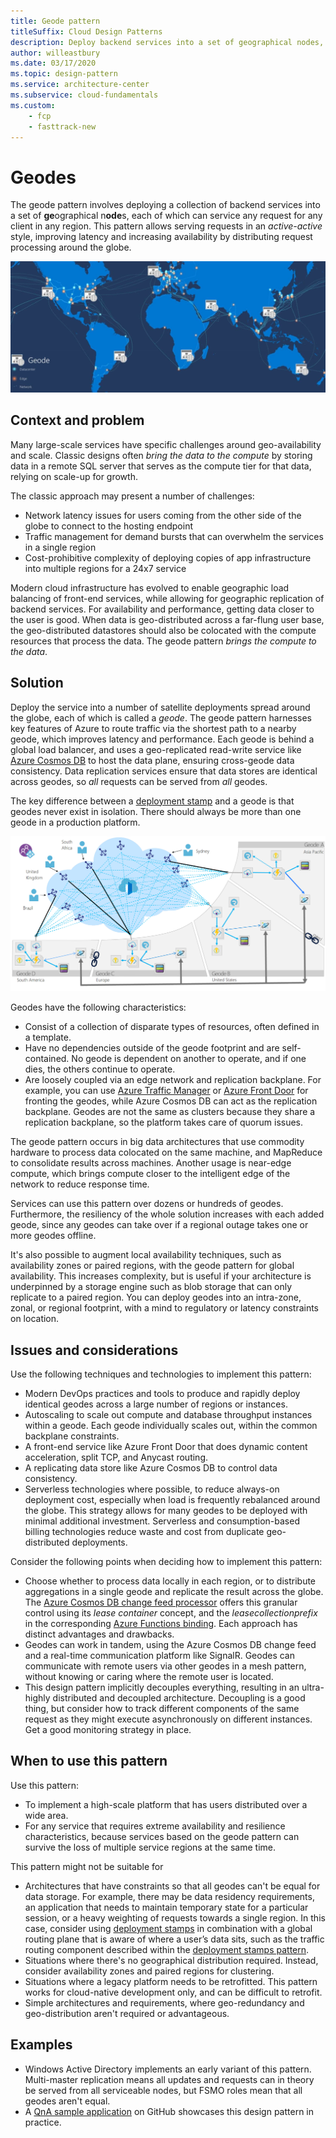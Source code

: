 ```yaml
---
title: Geode pattern
titleSuffix: Cloud Design Patterns
description: Deploy backend services into a set of geographical nodes, each of which can service any client request in any region.
author: willeastbury
ms.date: 03/17/2020
ms.topic: design-pattern
ms.service: architecture-center
ms.subservice: cloud-fundamentals
ms.custom:
    - fcp
    - fasttrack-new
---
```


# Geodes

The geode pattern involves deploying a collection of backend services into a set of **ge**ographical n**ode**s, each of which can service any request for any client in any region. This pattern allows serving requests in an *active-active* style, improving latency and increasing availability by distributing request processing around the globe.

![Geode map](./_images/geode.jpg)

## Context and problem

Many large-scale services have specific challenges around geo-availability and scale. Classic designs often *bring the data to the compute* by storing data in a remote SQL server that serves as the compute tier for that data, relying on scale-up for growth.

The classic approach may present a number of challenges: 
- Network latency issues for users coming from the other side of the globe to connect to the hosting endpoint
- Traffic management for demand bursts that can overwhelm the services in a single region
- Cost-prohibitive complexity of deploying copies of app infrastructure into multiple regions for a 24x7 service

Modern cloud infrastructure has evolved to enable geographic load balancing of front-end services, while allowing for geographic replication of backend services. For availability and performance, getting data closer to the user is good. When data is geo-distributed across a far-flung user base, the geo-distributed datastores should also be colocated with the compute resources that process the data. The geode pattern *brings the compute to the data*. 

## Solution

Deploy the service into a number of satellite deployments spread around the globe, each of which is called a *geode*. The geode pattern harnesses key features of Azure to route traffic via the shortest path to a nearby geode, which improves latency and performance. Each geode is behind a global load balancer, and uses a geo-replicated read-write service like [Azure Cosmos DB](https://docs.microsoft.com/azure/cosmos-db/introduction) to host the data plane, ensuring cross-geode data consistency. Data replication services ensure that data stores are identical across geodes, so *all* requests can be served from *all* geodes.

The key difference between a [deployment stamp](./deployment-stamp.md) and a geode is that geodes never exist in isolation. There should always be more than one geode in a production platform. 

![Geode overview](./_images/geode-dist.png)

Geodes have the following characteristics:
- Consist of a collection of disparate types of resources, often defined in a template.
- Have no dependencies outside of the geode footprint and are self-contained. No geode is dependent on another to operate, and if one dies, the others continue to operate.
- Are loosely coupled via an edge network and replication backplane. For example, you can use [Azure Traffic Manager](https://docs.microsoft.com/azure/traffic-manager/traffic-manager-overview) or [Azure Front Door](https://docs.microsoft.com/azure/frontdoor/front-door-overview) for fronting the geodes, while Azure Cosmos DB can act as the replication backplane. Geodes are not the same as clusters because they share a replication backplane, so the platform takes care of quorum issues.

The geode pattern occurs in big data architectures that use commodity hardware to process data colocated on the same machine, and MapReduce to consolidate results across machines. Another usage is near-edge compute, which brings compute closer to the intelligent edge of the network to reduce response time. 

Services can use this pattern over dozens or hundreds of geodes. Furthermore, the resiliency of the whole solution increases with each added geode, since any geodes can take over if a regional outage takes one or more geodes offline.

It's also possible to augment local availability techniques, such as availability zones or paired regions, with the geode pattern for global availability. This increases complexity, but is useful if your architecture is underpinned by a storage engine such as blob storage that can only replicate to a paired region. You can deploy geodes into an intra-zone, zonal, or regional footprint, with a mind to regulatory or latency constraints on location.

## Issues and considerations

Use the following techniques and technologies to implement this pattern:
- Modern DevOps practices and tools to produce and rapidly deploy identical geodes across a large number of regions or instances.
- Autoscaling to scale out compute and database throughput instances within a geode. Each geode individually scales out, within the common backplane constraints.
- A front-end service like Azure Front Door that does dynamic content acceleration, split TCP, and Anycast routing.
- A replicating data store like Azure Cosmos DB to control data consistency.
- Serverless technologies where possible, to reduce always-on deployment cost, especially when load is frequently rebalanced around the globe. This strategy allows for many geodes to be deployed with minimal additional investment. Serverless and consumption-based billing technologies reduce waste and cost from duplicate geo-distributed deployments.

Consider the following points when deciding how to implement this pattern:
- Choose whether to process data locally in each region, or to distribute aggregations in a single geode and replicate the result across the globe. The [Azure Cosmos DB change feed processor](https://docs.microsoft.com/azure/cosmos-db/change-feed-processor) offers this granular control using its *lease container* concept, and the *leasecollectionprefix* in the corresponding [Azure Functions binding](https://docs.microsoft.com/azure/cosmos-db/change-feed-functions). Each approach has distinct advantages and drawbacks.
- Geodes can work in tandem, using the Azure Cosmos DB change feed and a real-time communication platform like SignalR. Geodes can communicate with remote users via other geodes in a mesh pattern, without knowing or caring where the remote user is located.
- This design pattern implicitly decouples everything, resulting in an ultra-highly distributed and decoupled architecture. Decoupling is a good thing, but consider how to track different components of the same request as they might execute asynchronously on different instances. Get a good monitoring strategy in place.

## When to use this pattern

Use this pattern: 
- To implement a high-scale platform that has users distributed over a wide area.
- For any service that requires extreme availability and resilience characteristics, because services based on the geode pattern can survive the loss of multiple service regions at the same time.

This pattern might not be suitable for

- Architectures that have constraints so that all geodes can't be equal for data storage. For example, there may be data residency requirements, an application that needs to maintain temporary state for a particular session, or a heavy weighting of requests towards a single region. In this case, consider using [deployment stamps](./deployment-stamp.md) in combination with a global routing plane that is aware of where a user’s data sits, such as the traffic routing component described within the [deployment stamps pattern](./deployment-stamp.md).
- Situations where there's no geographical distribution required. Instead, consider availability zones and paired regions for clustering.
- Situations where a legacy platform needs to be retrofitted. This pattern works for cloud-native development only, and can be difficult to retrofit.
- Simple architectures and requirements, where geo-redundancy and geo-distribution aren't required or advantageous.

## Examples

- Windows Active Directory implements an early variant of this pattern. Multi-master replication means all updates and requests can in theory be served from all serviceable nodes, but FSMO roles mean that all geodes aren't equal.
- A [QnA sample application](https://github.com/xstof/qnademo) on GitHub showcases this design pattern in practice.


